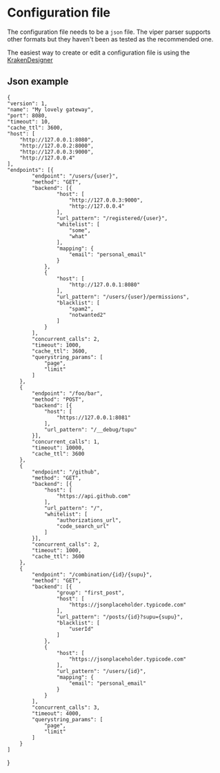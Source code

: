 # Configuration file

The configuration file needs to be a `json` file. The viper parser supports other formats but they haven't been as tested as the recommended one.

The easiest way to create or edit a configuration file is using the [KrakenDesigner](http://www.krakend.io/designer/)

## Json example


    {
	"version": 1,
	"name": "My lovely gateway",
	"port": 8080,
	"timeout": 10,
	"cache_ttl": 3600,
	"host": [
		"http://127.0.0.1:8080",
		"http://127.0.0.2:8000",
		"http://127.0.0.3:9000",
		"http://127.0.0.4"
	],
	"endpoints": [{
			"endpoint": "/users/{user}",
			"method": "GET",
			"backend": [{
					"host": [
						"http://127.0.0.3:9000",
						"http://127.0.0.4"
					],
					"url_pattern": "/registered/{user}",
					"whitelist": [
						"some",
						"what"
					],
					"mapping": {
						"email": "personal_email"
					}
				},
				{
					"host": [
						"http://127.0.0.1:8080"
					],
					"url_pattern": "/users/{user}/permissions",
					"blacklist": [
						"spam2",
						"notwanted2"
					]
				}
			],
			"concurrent_calls": 2,
			"timeout": 1000,
			"cache_ttl": 3600,
			"querystring_params": [
				"page",
				"limit"
			]
		},
		{
			"endpoint": "/foo/bar",
			"method": "POST",
			"backend": [{
				"host": [
					"https://127.0.0.1:8081"
				],
				"url_pattern": "/__debug/tupu"
			}],
			"concurrent_calls": 1,
			"timeout": 10000,
			"cache_ttl": 3600
		},
		{
			"endpoint": "/github",
			"method": "GET",
			"backend": [{
				"host": [
					"https://api.github.com"
				],
				"url_pattern": "/",
				"whitelist": [
					"authorizations_url",
					"code_search_url"
				]
			}],
			"concurrent_calls": 2,
			"timeout": 1000,
			"cache_ttl": 3600
		},
		{
			"endpoint": "/combination/{id}/{supu}",
			"method": "GET",
			"backend": [{
					"group": "first_post",
					"host": [
						"https://jsonplaceholder.typicode.com"
					],
					"url_pattern": "/posts/{id}?supu={supu}",
					"blacklist": [
						"userId"
					]
				},
				{
					"host": [
						"https://jsonplaceholder.typicode.com"
					],
					"url_pattern": "/users/{id}",
					"mapping": {
						"email": "personal_email"
					}
				}
			],
			"concurrent_calls": 3,
			"timeout": 4000,
			"querystring_params": [
				"page",
				"limit"
			]
		}
	]
}

